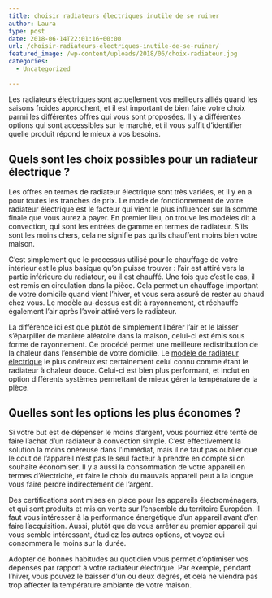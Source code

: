 ```yaml
---
title: choisir radiateurs électriques inutile de se ruiner
author: Laura
type: post
date: 2018-06-14T22:01:16+00:00
url: /choisir-radiateurs-electriques-inutile-de-se-ruiner/
featured_image: /wp-content/uploads/2018/06/choix-radiateur.jpg
categories:
  - Uncategorized

---
```

Les radiateurs électriques sont actuellement vos meilleurs alliés quand les saisons froides approchent, et il est important de bien faire votre choix parmi les différentes offres qui vous sont proposées. Il y a différentes options qui sont accessibles sur le marché, et il vous suffit d’identifier quelle produit répond le mieux à vos besoins.



## Quels sont les choix possibles pour un radiateur électrique ?



Les offres en termes de radiateur électrique sont très variées, et il y en a pour toutes les tranches de prix. Le mode de fonctionnement de votre radiateur électrique est le facteur qui vient le plus influencer sur la somme finale que vous aurez à payer. En premier lieu, on trouve les modèles dit à convection, qui sont les entrées de gamme en termes de radiateur. S’ils sont les moins chers, cela ne signifie pas qu’ils chauffent moins bien votre maison.



C’est simplement que le processus utilisé pour le chauffage de votre intérieur est le plus basique qu’on puisse trouver : l’air est attiré vers la partie inférieure du radiateur, où il est chauffé. Une fois que c’est le cas, il est remis en circulation dans la pièce. Cela permet un chauffage important de votre domicile quand vient l’hiver, et vous sera assuré de rester au chaud chez vous. Le modèle au-dessus est dit à rayonnement, et réchauffe également l’air après l’avoir attiré vers le radiateur.



La différence ici est que plutôt de simplement libérer l’air et le laisser s’éparpiller de manière aléatoire dans la maison, celui-ci est émis sous forme de rayonnement. Ce procédé permet une meilleure redistribution de la chaleur dans l’ensemble de votre domicile. Le <a href="https://particuliers.engie.fr/electricite/chauffage-electrique/emetteurs.html" target="_blank">modèle de radiateur électrique</a> le plus onéreux est certainement celui connu comme étant le radiateur à chaleur douce. Celui-ci est bien plus performant, et inclut en option différents systèmes permettant de mieux gérer la température de la pièce.



## Quelles sont les options les plus économes ?



Si votre but est de dépenser le moins d’argent, vous pourriez être tenté de faire l’achat d’un radiateur à convection simple. C’est effectivement la solution la moins onéreuse dans l’immédiat, mais il ne faut pas oublier que le cout de l’appareil n’est pas le seul facteur à prendre en compte si on souhaite économiser. Il y a aussi la consommation de votre appareil en termes d’électricité, et faire le choix du mauvais appareil peut à la longue vous faire perdre indirectement de l’argent.



Des certifications sont mises en place pour les appareils électroménagers, et qui sont produits et mis en vente sur l’ensemble du territoire Européen. Il faut vous intéresser à la performance énergétique d’un appareil avant d’en faire l’acquisition. Aussi, plutôt que de vous arrêter au premier appareil qui vous semble intéressant, étudiez les autres options, et voyez qui consommera le moins sur la durée.

Adopter de bonnes habitudes au quotidien vous permet d’optimiser vos dépenses par rapport à votre radiateur électrique. Par exemple, pendant l’hiver, vous pouvez le baisser d’un ou deux degrés, et cela ne viendra pas trop affecter la température ambiante de votre maison.